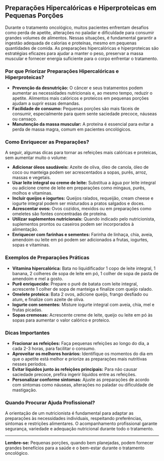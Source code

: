 
## Preparações Hipercalóricas e Hiperproteicas em Pequenas Porções

Durante o tratamento oncológico, muitos pacientes enfrentam desafios como perda de apetite, alterações no paladar e dificuldade para consumir grandes volumes de alimentos. Nessas situações, é fundamental garantir a ingestão adequada de calorias e proteínas, mesmo em pequenas quantidades de comida. As preparações hipercalóricas e hiperproteicas são estratégias eficazes para ajudar a manter o peso, preservar a massa muscular e fornecer energia suficiente para o corpo enfrentar o tratamento.

### Por que Priorizar Preparações Hipercalóricas e Hiperproteicas?

- **Prevenção da desnutrição:** O câncer e seus tratamentos podem aumentar as necessidades nutricionais e, ao mesmo tempo, reduzir o apetite. Alimentos mais calóricos e proteicos em pequenas porções ajudam a suprir essas demandas.
- **Facilidade de consumo:** Pequenas porções são mais fáceis de consumir, especialmente para quem sente saciedade precoce, náuseas ou cansaço.
- **Manutenção da massa muscular:** A proteína é essencial para evitar a perda de massa magra, comum em pacientes oncológicos.

### Como Enriquecer as Preparações?

A seguir, algumas dicas para tornar as refeições mais calóricas e proteicas, sem aumentar muito o volume:

- **Adicionar óleos saudáveis:** Azeite de oliva, óleo de canola, óleo de coco ou manteiga podem ser acrescentados a sopas, purês, arroz, massas e vegetais.
- **Usar leite integral ou creme de leite:** Substitua a água por leite integral ou adicione creme de leite em preparações como mingaus, purês, molhos e vitaminas.
- **Incluir queijos e iogurtes:** Queijos ralados, requeijão, cream cheese e iogurte integral podem ser misturados a pratos salgados e doces.
- **Acrescentar ovos:** Ovos cozidos, mexidos ou em preparações como omeletes são fontes concentradas de proteína.
- **Utilizar suplementos nutricionais:** Quando indicado pelo nutricionista, suplementos prontos ou caseiros podem ser incorporados à alimentação.
- **Enriquecer com farinhas e sementes:** Farinha de linhaça, chia, aveia, amendoim ou leite em pó podem ser adicionados a frutas, iogurtes, sopas e vitaminas.

### Exemplos de Preparações Práticas

- **Vitamina hipercalórica:** Bata no liquidificador 1 copo de leite integral, 1 banana, 2 colheres de sopa de leite em pó, 1 colher de sopa de pasta de amendoim e mel a gosto.
- **Purê enriquecido:** Prepare o purê de batata com leite integral, acrescente 1 colher de sopa de manteiga e finalize com queijo ralado.
- **Omelete proteica:** Bata 2 ovos, adicione queijo, frango desfiado ou atum, e finalize com azeite de oliva.
- **Iogurte com sementes:** Misture iogurte integral com aveia, chia, mel e frutas picadas.
- **Sopas cremosas:** Acrescente creme de leite, queijo ou leite em pó às sopas para aumentar o valor calórico e proteico.

### Dicas Importantes

- **Fracionar as refeições:** Faça pequenas refeições ao longo do dia, a cada 2-3 horas, para facilitar o consumo.
- **Aproveitar os melhores horários:** Identifique os momentos do dia em que o apetite está melhor e priorize as preparações mais nutritivas nesses períodos.
- **Evitar líquidos junto às refeições principais:** Para não causar saciedade precoce, prefira ingerir líquidos entre as refeições.
- **Personalizar conforme sintomas:** Ajuste as preparações de acordo com sintomas como náuseas, alterações no paladar ou dificuldade de mastigação.

### Quando Procurar Ajuda Profissional?

A orientação de um nutricionista é fundamental para adaptar as preparações às necessidades individuais, respeitando preferências, sintomas e restrições alimentares. O acompanhamento profissional garante segurança, variedade e adequação nutricional durante todo o tratamento.

---

**Lembre-se:** Pequenas porções, quando bem planejadas, podem fornecer grandes benefícios para a saúde e o bem-estar durante o tratamento oncológico.
```
